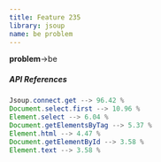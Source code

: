 ```yaml
---
title: Feature 235
library: jsoup
name: be problem
---
```


**problem**->be 

##### API References

```java
Jsoup.connect.get --> 96.42 %
Document.select.first --> 10.96 %
Element.select --> 6.04 %
Document.getElementsByTag --> 5.37 %
Element.html --> 4.47 %
Document.getElementById --> 3.58 %
Element.text --> 3.58 %
```
